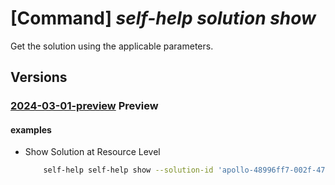 # [Command] _self-help solution show_

Get the solution using the applicable parameters.

## Versions

### [2024-03-01-preview](/Resources/mgmt-plane/L3tzY29wZX0vcHJvdmlkZXJzL21pY3Jvc29mdC5oZWxwL3NvbHV0aW9ucy97fQ==/2024-03-01-preview.xml) **Preview**

<!-- mgmt-plane /{scope}/providers/microsoft.help/SelfHelp/{solution-id} 2024-03-01-preview -->

#### examples

- Show Solution at Resource Level
  ```bash
      self-help self-help show --solution-id 'apollo-48996ff7-002f-47c1-85b2-df138843d5d5'
  ```
